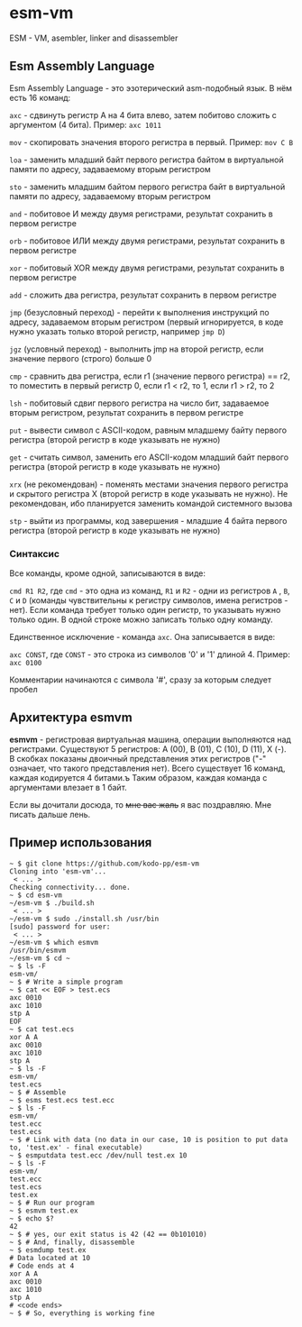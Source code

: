 # esm-vm
ESM - VM, asembler, linker and disassembler

## Esm Assembly Language
Esm Assembly Language - это эзотерический asm-подобный язык. В нём есть 16 команд:

`axc` - сдвинуть регистр A на 4 бита влево, затем побитово сложить с аргументом (4 бита). Пример:
`axc 1011`

`mov` - скопировать значения второго регистра в первый. Пример:
`mov C B`

`loa` - заменить младший байт первого регистра байтом в виртуальной памяти по адресу, задаваемому вторым регистром

`sto` - заменить младшим байтом первого регистра байт в виртуальной памяти по адресу, задаваемому вторым регистром

`and` - побитовое И между двумя регистрами, результат сохранить в первом регистре

`orb` - побитовое ИЛИ между двумя регистрами, результат сохранить в первом регистре

`xor` - побитовый XOR между двумя регистрами, результат сохранить в первом регистре

`add` - сложить два регистра, результат сохранить в первом регистре

`jmp` (безусловный переход) - перейти к выполнения инструкций по адресу, задаваемом вторым регистром (первый игнорируется, в коде нужно указать только второй регистр, например `jmp D`)

`jgz` (условный переход) - выполнить jmp на второй регистр, если значение первого (строго) больше 0

`cmp` - сравнить два регистра, если r1 (значение первого регистра) == r2, то поместить в первый регистр 0, если r1 < r2, то 1, если r1 > r2, то 2

`lsh` - побитовый сдвиг первого регистра на число бит, задаваемое вторым регистром, результат сохранить в первом регистре

`put` - вывести символ с ASCII-кодом, равным младшему байту первого регистра (второй регистр в коде указывать не нужно)

`get` - считать символ, заменить его ASCII-кодом младший байт первого регистра (второй регистр в коде указывать не нужно)

`xrx` (не рекомендован) - поменять местами значения первого регистра и скрытого регистра X (второй регистр в коде указывать не нужно). Не рекомендован, ибо планируется заменить командой системного вызова

`stp` - выйти из программы, код завершения - младшие 4 байта первого регистра (второй регистр в коде указывать не нужно)

### Синтаксис

Все команды, кроме одной, записываются в виде:

`cmd R1 R2`, где `cmd` - это одна из команд, `R1` и `R2` - одни из регистров `A`
, `B`, `C` и `D` (команды чувствительны к регистру символов, имена регистров -
нет). Если команда требует только один регистр, то указывать нужно только один.
В одной строке можно записать только одну команду.

Единственное исключение - команда `axc`. Она записывается в виде:

`axc CONST`, где `CONST` - это строка из символов '0' и '1' длиной 4. Пример:
`axc 0100`

Комментарии начинаются с символа '#', сразу за которым следует пробел

## Архитектура esmvm

**esmvm** - регистровая виртуальная машина, операции выполняются над регистрами.
Существуют 5 регистров: A (00), B (01), C (10), D (11), X (-). В скобках
показаны двоичный представления этих регистров ("-" означает, что такого
представления нет). Всего существует 16 команд, каждая кодируется 4 битами.ъ
Таким образом, каждая команда с аргументами влезает в 1 байт.

Если вы дочитали досюда, то ~~мне вас жаль~~ я вас поздравляю.
Мне писать дальше лень.

## Пример использования

```
~ $ git clone https://github.com/kodo-pp/esm-vm
Cloning into 'esm-vm'...
 < ... >
Checking connectivity... done.
~ $ cd esm-vm
~/esm-vm $ ./build.sh
 < ... >
~/esm-vm $ sudo ./install.sh /usr/bin
[sudo] password for user:
 < ... >
~/esm-vm $ which esmvm
/usr/bin/esmvm
~/esm-vm $ cd ~
~ $ ls -F
esm-vm/
~ $ # Write a simple program
~ $ cat << EOF > test.ecs
axc 0010
axc 1010
stp A
EOF
~ $ cat test.ecs
xor A A
axc 0010
axc 1010
stp A
~ $ ls -F
esm-vm/
test.ecs
~ $ # Assemble
~ $ esms test.ecs test.ecc
~ $ ls -F
esm-vm/
test.ecc
test.ecs
~ $ # Link with data (no data in our case, 10 is position to put data to, 'test.ex' - final executable)
~ $ esmputdata test.ecc /dev/null test.ex 10
~ $ ls -F
esm-vm/
test.ecc
test.ecs
test.ex
~ $ # Run our program
~ $ esmvm test.ex
~ $ echo $?
42
~ $ # yes, our exit status is 42 (42 == 0b101010)
~ $ # And, finally, disassemble
~ $ esmdump test.ex
# Data located at 10
# Code ends at 4
xor A A
axc 0010
axc 1010
stp A
# <code ends>
~ $ # So, everything is working fine
```
